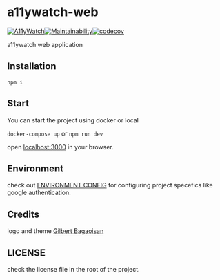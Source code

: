 # a11ywatch-web

[![A11yWatch](https://circleci.com/gh/A11yWatch/web.svg?style=svg)](https://circleci.com/gh/A11yWatch/web)[![Maintainability](https://api.codeclimate.com/v1/badges/702d7d7ce56b7e28bcf4/maintainability)](https://codeclimate.com/github/A11yWatch/web/maintainability)[![codecov](https://codecov.io/gh/A11yWatch/web/branch/master/graph/badge.svg?token=MBV2LGQO3J)](https://codecov.io/gh/A11yWatch/web)

a11ywatch web application

## Installation

```
npm i
```

## Start

You can start the project using docker or local

`docker-compose up` or `npm run dev`

open [localhost:3000](http://localhost:3000) in your browser.

## Environment

check out [ENVIRONMENT CONFIG](./ENVIRONMENT.md) for configuring project specefics like google authentication.

## Credits

logo and theme [Gilbert Bagaoisan](https://twitter.com/gbertb)

## LICENSE

check the license file in the root of the project.
